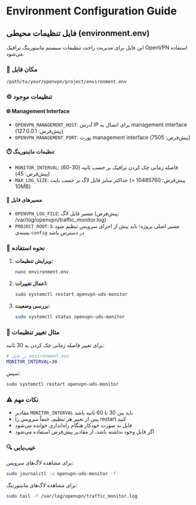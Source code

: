 # Environment Configuration Guide

## فایل تنظیمات محیطی (environment.env)

این فایل برای مدیریت راحت تنظیمات سیستم مانیتورینگ ترافیک OpenVPN استفاده می‌شود.

### 📁 مکان فایل
```
/path/to/your/openvpn/project/environment.env
```

### ⚙️ تنظیمات موجود

#### 🌐 Management Interface
- `OPENVPN_MANAGEMENT_HOST`: آدرس IP برای اتصال به management interface (پیش‌فرض: 127.0.0.1)
- `OPENVPN_MANAGEMENT_PORT`: پورت management interface (پیش‌فرض: 7505)

#### ⏱️ تنظیمات مانیتورینگ
- `MONITOR_INTERVAL`: فاصله زمانی چک کردن ترافیک بر حسب ثانیه (30-60) (پیش‌فرض: 45)
- `MAX_LOG_SIZE`: حداکثر سایز فایل لاگ بر حسب بایت (پیش‌فرض: 10485760 = 10MB)

#### 📄 مسیرهای فایل
- `OPENVPN_LOG_FILE`: مسیر فایل لاگ (پیش‌فرض: /var/log/openvpn/traffic_monitor.log)
- `PROJECT_ROOT`: مسیر اصلی پروژه؛ باید پیش از اجرای سرویس تنظیم شود تا بسته‌ی `config` در دسترس باشد

### 🔧 نحوه استفاده

1. **ویرایش تنظیمات:**
   ```bash
   nano environment.env
   ```

2. **اعمال تغییرات:**
   ```bash
   sudo systemctl restart openvpn-uds-monitor
   ```

3. **بررسی وضعیت:**
   ```bash
   sudo systemctl status openvpn-uds-monitor
   ```

### 📝 مثال تغییر تنظیمات

برای تغییر فاصله زمانی چک کردن به 30 ثانیه:
```bash
# در فایل environment.env
MONITOR_INTERVAL=30
```

سپس:
```bash
sudo systemctl restart openvpn-uds-monitor
```

### ⚠️ نکات مهم

- مقادیر `MONITOR_INTERVAL` باید بین 30 تا 60 ثانیه باشد
- پس از تغییر هر تنظیم، حتماً سرویس را restart کنید
- فایل به صورت خودکار هنگام راه‌اندازی خوانده می‌شود
- اگر فایل وجود نداشته باشد، از مقادیر پیش‌فرض استفاده می‌شود

### 🔍 عیب‌یابی

برای مشاهده لاگ‌های سرویس:
```bash
sudo journalctl -u openvpn-uds-monitor -f
```

برای مشاهده لاگ‌های مانیتورینگ:
```bash
sudo tail -f /var/log/openvpn/traffic_monitor.log
```